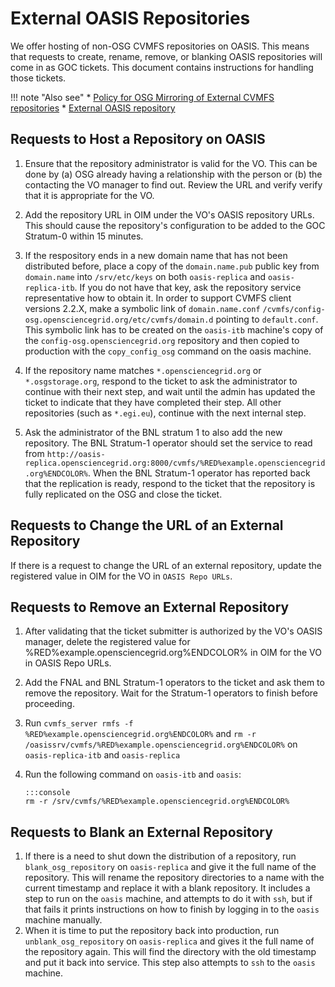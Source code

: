 External OASIS Repositories
===========================

We offer hosting of non-OSG CVMFS repositories on OASIS. This means that requests to create, rename, remove, or blanking OASIS repositories will come in as GOC tickets. This document contains instructions for handling those tickets.

!!! note "Also see"
    * [Policy for OSG Mirroring of External CVMFS repositories](https://opensciencegrid.github.io/technology/policy/external-oasis-repos/)
    * [External OASIS repository](https://opensciencegrid.github.io/docs/data/external-oasis-repos/)

Requests to Host a Repository on OASIS
--------------------------------------

1.  Ensure that the repository administrator is valid for the VO. This can be done by (a) OSG already having a
    relationship with the person or (b) the contacting the VO manager to find out.  Review the URL and verify verify
    that it is appropriate for the VO.

1.  Add the repository URL in OIM under the VO's OASIS repository URLs. This should cause the repository's configuration
    to be added to the GOC Stratum-0 within 15 minutes.

1.  If the respository ends in a new domain name that has not been distributed before, place a copy of the
    `domain.name.pub` public key from `domain.name` into `/srv/etc/keys` on both `oasis-replica` and
    `oasis-replica-itb`. If you do not have that key, ask the repository service representative how to obtain it.  In
    order to support CVMFS client versions 2.2.X, make a symbolic link of `domain.name.conf`
    `/cvmfs/config-osg.opensciencegrid.org/etc/cvmfs/domain.d` pointing to `default.conf`. This symbolic link has to be
    created on the `oasis-itb` machine's copy of the `config-osg.opensciencegrid.org` repository and then copied to
    production with the `copy_config_osg` command on the oasis machine.

1.  If the repository name matches `*.opensciencegrid.org` or `*.osgstorage.org`, respond to the ticket to ask the
    administrator to continue with their next step, and wait until the admin has updated the ticket to indicate that they
    have completed their step. All other repositories (such as `*.egi.eu`), continue with the next internal step.

1.  Ask the administrator of the BNL stratum 1 to also add the new repository.  The BNL Stratum-1 operator
    should set the service to read from
    `http://oasis-replica.opensciencegrid.org:8000/cvmfs/%RED%example.opensciencegrid.org%ENDCOLOR%`.  When the BNL
    Stratum-1 operator has reported back that the replication is ready, respond to the ticket that the repository is
    fully replicated on the OSG and close the ticket.

Requests to Change the URL of an External Repository
----------------------------------------------------

If there is a request to change the URL of an external repository, update the registered value in OIM for the VO in `OASIS Repo URLs`.

Requests to Remove an External Repository
-----------------------------------------

1.  After validating that the ticket submitter is authorized by the VO's OASIS manager, delete the registered value
    for %RED%example.opensciencegrid.org%ENDCOLOR% in OIM for the VO in OASIS Repo URLs.
1.  Add the FNAL and BNL Stratum-1 operators to the ticket and ask them to remove the repository.  Wait for the
    Stratum-1 operators to finish before proceeding.
1.  Run `cvmfs_server rmfs -f %RED%example.opensciencegrid.org%ENDCOLOR%` and `rm -r
    /oasissrv/cvmfs/%RED%example.opensciencegrid.org%ENDCOLOR%` on `oasis-replica-itb` and `oasis-replica`
1.  Run the following command on `oasis-itb` and `oasis`:

        :::console
        rm -r /srv/cvmfs/%RED%example.opensciencegrid.org%ENDCOLOR%

Requests to Blank an External Repository
----------------------------------------

1.  If there is a need to shut down the distribution of a repository, run `blank_osg_repository` on `oasis-replica` and
    give it the full name of the repository. This will rename the repository directories to a name with the current
    timestamp and replace it with a blank repository.  It includes a step to run on the `oasis` machine, and attempts to
    do it with `ssh`, but if that fails it prints instructions on how to finish by logging in to the `oasis` machine
    manually.
2.  When it is time to put the repository back into production, run `unblank_osg_repository` on `oasis-replica` and
    gives it the full name of the repository again. This will find the directory with the old timestamp and put it back
    into service. This step also attempts to `ssh` to the `oasis` machine.

